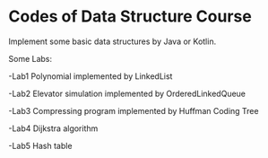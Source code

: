 # Codes of Data Structure Course

Implement some basic data structures by Java or Kotlin.

Some Labs:

-Lab1 Polynomial implemented by LinkedList

-Lab2 Elevator simulation implemented by OrderedLinkedQueue

-Lab3 Compressing program implemented by Huffman Coding Tree

-Lab4 Dijkstra algorithm

-Lab5 Hash table
